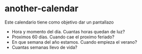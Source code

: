 # another-calendar
Este calendario tiene como objetivo dar un pantallazo

 - Hora y momento del día. Cuantas horas quedan de luz?
 - Proximos 60 días. Cuando cae el proximo feriado?
 - En que semana del año estamos. Cuando empieza el verano?
 - Cuantas semanas llevo de vida?